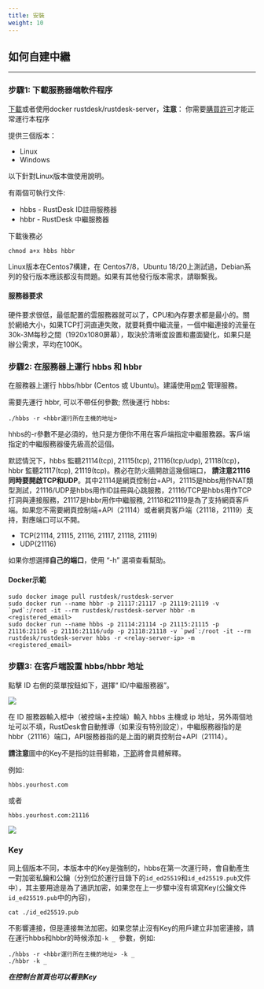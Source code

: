 ```yaml
---
title: 安裝
weight: 10
---
```


## 如何自建中繼
-----------

### 步驟1: 下載服務器端軟件程序

[下載](https://gitee.com/rustdesk/rustdesk-server/)或者使用docker rustdesk/rustdesk-server，**注意**： 你需要[購買許可](https://rustdesk.com/server/)才能正常運行本程序

提供三個版本：
  - Linux
  - Windows

以下針對Linux版本做使用說明。

有兩個可執行文件:
  - hbbs - RustDesk ID註冊服務器
  - hbbr - RustDesk 中繼服務器

下載後務必
```
chmod a+x hbbs hbbr
```

Linux版本在Centos7構建，在 Centos7/8，Ubuntu 18/20上測試過，Debian系列的發行版本應該都沒有問題。如果有其他發行版本需求，請聯繫我。

#### 服務器要求
硬件要求很低，最低配置的雲服務器就可以了，CPU和內存要求都是最小的。關於網絡大小，如果TCP打洞直連失敗，就要耗費中繼流量，一個中繼連接的流量在30k-3M每秒之間（1920x1080屏幕），取決於清晰度設置和畫面變化，如果只是辦公需求，平均在100K。

### 步驟2: 在服務器上運行 hbbs 和 hbbr

在服務器上運行 hbbs/hbbr (Centos 或 Ubuntu)。建議使用[pm2](https://pm2.keymetrics.io/) 管理服務。

需要先運行 hbbr, 可以不帶任何參數;
然後運行 hbbs:
```
./hbbs -r <hbbr運行所在主機的地址>
```
hhbs的-r參數不是必須的，他只是方便你不用在客戶端指定中繼服務器。客戶端指定的中繼服務器優先級高於這個。

默認情況下，hbbs 監聽21114(tcp), 21115(tcp), 21116(tcp/udp), 21118(tcp)，hbbr 監聽21117(tcp), 21119(tcp)。務必在防火牆開啟這幾個端口， **請注意21116同時要開啟TCP和UDP**。其中21114是網頁控制台+API，21115是hbbs用作NAT類型測試，21116/UDP是hbbs用作ID註冊與心跳服務，21116/TCP是hbbs用作TCP打洞與連接服務，21117是hbbr用作中繼服務, 21118和21119是為了支持網頁客戶端。如果您不需要網頁控制端+API（21114）或者網頁客戶端（21118，21119）支持，對應端口可以不開。

- TCP(21114, 21115, 21116, 21117, 21118, 21119)
- UDP(21116)

如果你想選擇**自己的端口**，使用 “-h” 選項查看幫助。

#### Docker示範
```
sudo docker image pull rustdesk/rustdesk-server
sudo docker run --name hbbr -p 21117:21117 -p 21119:21119 -v `pwd`:/root -it --rm rustdesk/rustdesk-server hbbr -m <registered_email>
sudo docker run --name hbbs -p 21114:21114 -p 21115:21115 -p 21116:21116 -p 21116:21116/udp -p 21118:21118 -v `pwd`:/root -it --rm rustdesk/rustdesk-server hbbs -r <relay-server-ip> -m <registered_email>
```

### 步驟3: 在客戶端設置 hbbs/hbbr 地址

點擊 ID 右側的菜單按鈕如下，選擇“ ID/中繼服務器”。

![](/docs/en/self-host/install/images/server-set-menu-zh.png)

在 ID 服務器輸入框中（被控端+主控端）輸入 hbbs 主機或 ip 地址，另外兩個地址可以不填，RustDesk會自動推導（如果沒有特別設定），中繼服務器指的是hbbr（21116）端口，API服務器指的是上面的網頁控制台+API（21114）。

**請注意**圖中的Key不是指的註冊郵箱，[下節](#key)將會具體解釋。

例如:

```
hbbs.yourhost.com
```

或者

```
hbbs.yourhost.com:21116
```
![](/docs/en/self-host/install/images/server-set-window-zh.png)

### Key
同上個版本不同，本版本中的Key是強制的，hbbs在第一次運行時，會自動產生一對加密私鑰和公鑰（分別位於運行目錄下的`id_ed25519`和`id_ed25519.pub`文件中），其主要用途是為了通訊加密，如果您在上一步驟中沒有填寫Key(公鑰文件`id_ed25519.pub`中的內容)，

```
cat ./id_ed25519.pub
```

不影響連接，但是連接無法加密。如果您禁止沒有Key的用戶建立非加密連接，請在運行hbbs和hbbr的時候添加`-k _ `參數，例如:
```
./hbbs -r <hbbr運行所在主機的地址> -k _
./hbbr -k _
```

***在控制台首頁也可以看到Key***